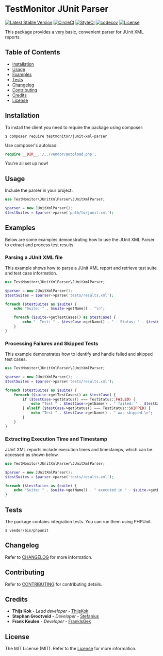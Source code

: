 # TestMonitor JUnit Parser

[![Latest Stable Version](https://poser.pugx.org/testmonitor/junit-xml-parser/v/stable)](https://packagist.org/packages/testmonitor/junit-xml-parser)
[![CircleCI](https://img.shields.io/circleci/project/github/testmonitor/junit-xml-parser.svg)](https://circleci.com/gh/testmonitor/junit-xml-parser)
[![StyleCI](https://styleci.io/repos/223973950/shield)](https://styleci.io/repos/223973950)
[![codecov](https://codecov.io/gh/testmonitor/junit-xml-parser/graph/badge.svg?token=OX609Y0IJY)](https://codecov.io/gh/testmonitor/junit-xml-parser)
[![License](https://poser.pugx.org/testmonitor/junit-xml-parser/license)](https://packagist.org/packages/testmonitor/junit-xml-parser)

This package provides a very basic, convenient parser for JUnit XML reports.

## Table of Contents

- [Installation](#installation)
- [Usage](#usage)
- [Examples](#examples)
- [Tests](#tests)
- [Changelog](#changelog)
- [Contributing](#contributing)
- [Credits](#credits)
- [License](#license)

## Installation

To install the client you need to require the package using composer:

	$ composer require testmonitor/junit-xml-parser

Use composer's autoload:

```php
require __DIR__.'/../vendor/autoload.php';
```

You're all set up now!

## Usage

Include the parser in your project:

```php
use TestMonitor\JUnitXmlParser\JUnitXmlParser;

$parser = new JUnitXmlParser();
$testSuites = $parser->parse('path/to/junit.xml');
```

## Examples

Below are some examples demonstrating how to use the JUnit XML Parser to extract and process test results.

### Parsing a JUnit XML file

This example shows how to parse a JUnit XML report and retrieve test suite and test case information.

```php
use TestMonitor\JUnitXmlParser\JUnitXmlParser;

$parser = new JUnitXmlParser();
$testSuites = $parser->parse('tests/results.xml');

foreach ($testSuites as $suite) {
    echo "Suite: " . $suite->getName() . "\n";

    foreach ($suite->getTestCases() as $testCase) {
        echo "  Test: " . $testCase->getName() . " - Status: " . $testCase->getStatus()->name . "\n";
    }
}
```

### Processing Failures and Skipped Tests

This example demonstrates how to identify and handle failed and skipped test cases.

```php
use TestMonitor\JUnitXmlParser\JUnitXmlParser;

$parser = new JUnitXmlParser();
$testSuites = $parser->parse('tests/results.xml');

foreach ($testSuites as $suite) {
    foreach ($suite->getTestCases() as $testCase) {
        if ($testCase->getStatus() === TestStatus::FAILED) {
            echo "Test " . $testCase->getName() . " failed: " . $testCase->getFailureMessage() . "\n";
        } elseif ($testCase->getStatus() === TestStatus::SKIPPED) {
            echo "Test " . $testCase->getName() . " was skipped.\n";
        }
    }
}
```

### Extracting Execution Time and Timestamp

JUnit XML reports include execution times and timestamps, which can be accessed as shown below.

```php
use TestMonitor\JUnitXmlParser\JUnitXmlParser;

$parser = new JUnitXmlParser();
$testSuites = $parser->parse('tests/results.xml');

foreach ($testSuites as $suite) {
    echo "Suite: " . $suite->getName() . " executed in " . $suite->getDuration() . " seconds on " . $suite->getTimestamp() . "\n";
}
```

## Tests

The package contains integration tests. You can run them using PHPUnit.

    $ vendor/bin/phpunit

## Changelog

Refer to [CHANGELOG](CHANGELOG.md) for more information.

## Contributing

Refer to [CONTRIBUTING](CONTRIBUTING.md) for contributing details.

## Credits

* **Thijs Kok** - *Lead developer* - [ThijsKok](https://github.com/thijskok)
* **Stephan Grootveld** - *Developer* - [Stefanius](https://github.com/stefanius)
* **Frank Keulen** - *Developer* - [FrankIsGek](https://github.com/frankisgek)

## License

The MIT License (MIT). Refer to the [License](LICENSE.md) for more information.
